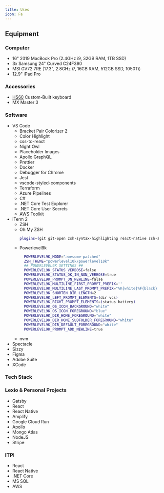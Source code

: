 ```yaml
---
title: Uses
icon: Fa
---
```


## Equipment

### Computer

- 16" 2019 MacBook Pro (2.4GHz i9, 32GB RAM, 1TB SSD)
- 3x Samsung 24" Curved C24F390
- MSI GV72 7RE (17.3", 2.8GHz i7, 16GB RAM, 512GB SSD, 1050Ti)
- 12.9" iPad Pro

### Accessories

- [HS60](https://mechboards.co.uk/shop/parts/hs60-hotswap-pcb/) Custom-Built keyboard
- MX Master 3

### Software

- VS Code
  - Bracket Pair Colorizer 2
  - Color Highlight
  - css-to-react
  - Night Owl
  - Placeholder Images
  - Apollo GraphQL
  - Prettier
  - Docker
  - Debugger for Chrome
  - Jest
  - vscode-styled-components
  - Terraform
  - Azure Pipelines
  - C#
  - .NET Core Test Explorer
  - .NET Core User Secrets
  - AWS Toolkit
- iTerm 2
  - ZSH
  - Oh My ZSH
    ```sh
    plugins=(git git-open zsh-syntax-highlighting react-native zsh-autosuggestions encode64)
    ```
  - Powerlevel9k
    ```sh
      POWERLEVEL9K_MODE="awesome-patched"
      ZSH_THEME="powerlevel10k/powerlevel10k"
      ## POWERLEVEL9K SETTINGS ##
      POWERLEVEL9K_STATUS_VERBOSE=false
      POWERLEVEL9K_STATUS_OK_IN_NON_VERBOSE=true
      POWERLEVEL9K_PROMPT_ON_NEWLINE=false
      POWERLEVEL9K_MULTILINE_FIRST_PROMPT_PREFIX=''
      POWERLEVEL9K_MULTILINE_LAST_PROMPT_PREFIX="%K{white}%F{black} \UE12E `date +%T` %f%k%F{white}%f "
      POWERLEVEL9K_SHORTEN_DIR_LENGTH=2
      POWERLEVEL9K_LEFT_PROMPT_ELEMENTS=(dir vcs)
      POWERLEVEL9K_RIGHT_PROMPT_ELEMENTS=(status battery)
      POWERLEVEL9K_OS_ICON_BACKGROUND="white"
      POWERLEVEL9K_OS_ICON_FOREGROUND="blue"
      POWERLEVEL9K_DIR_HOME_FOREGROUND="white"
      POWERLEVEL9K_DIR_HOME_SUBFOLDER_FOREGROUND="white"
      POWERLEVEL9K_DIR_DEFAULT_FOREGROUND="white"
      POWERLEVEL9K_PROMPT_ADD_NEWLINE=true
    ```
  - nvm
- Spectacle
- Sizzy
- Figma
- Adobe Suite
- XCode

### Tech Stack

### Lexio & Personal Projects

- Gatsby
- React
- React Native
- Amplify
- Google Cloud Run
- Apollo
- Mongo Atlas
- NodeJS
- Stripe

### ITPI

- React
- React Native
- .NET Core
- MS SQL
- AWS
